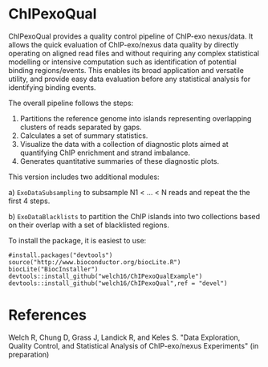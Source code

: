 
ChIPexoQual
===========

ChIPexoQual provides a quality control pipeline of ChIP-exo nexus/data. It allows the quick evaluation of ChIP-exo/nexus data quality by directly operating on aligned read files and without requiring any complex statistical modelling or intensive computation such as identification of potential binding regions/events. This enables its broad application and versatile utility, and provide easy data evaluation before any statistical analysis for identifying binding events. 

The overall pipeline follows the steps:

1. Partitions the reference genome into islands representing overlapping clusters of reads separated by gaps. 
2. Calculates a set of summary statistics.
3. Visualize the data with a collection of diagnostic plots aimed at quantifying ChIP enrichment and strand imbalance.
4. Generates quantitative summaries of these diagnostic plots.

This version includes two additional modules:

a) `ExoDataSubsampling` to subsample N1 < ... < N reads and repeat the the first 4 steps.

b) `ExoDataBlacklists` to partition the ChIP islands into two collections based on their overlap with a set of blacklisted regions.

To install the package, it is easiest to use:

```
#install.packages("devtools")
source("http://www.bioconductor.org/biocLite.R")
biocLite("BiocInstaller")
devtools::install_github("welch16/ChIPexoQualExample")
devtools::install_github("welch16/ChIPexoQual",ref = "devel")
```

References
==========

Welch R, Chung D, Grass J, Landick R, and Keles S. "Data Exploration, Quality Control, and Statistical Analysis of ChIP-exo/nexus Experiments" (in preparation)


